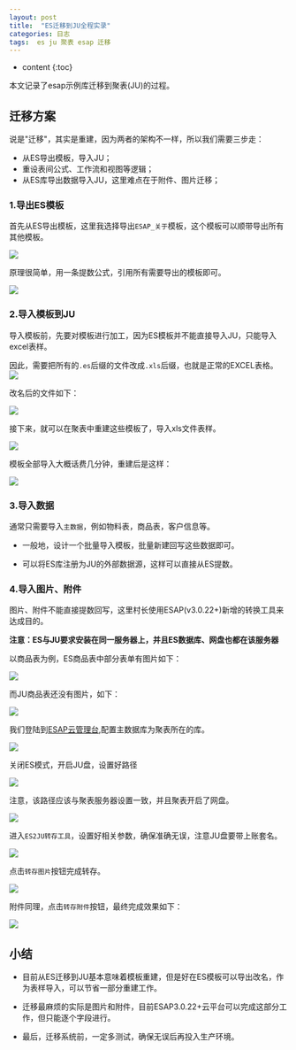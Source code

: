 ```yaml
---
layout: post
title:  "ES迁移到JU全程实录"
categories: 日志
tags:  es ju 聚表 esap 迁移
---
```


* content
{:toc}

本文记录了esap示例库迁移到聚表(JU)的过程。

## 迁移方案
说是"迁移"，其实是重建，因为两者的架构不一样，所以我们需要三步走：

* 从ES导出模板，导入JU；
* 重设表间公式、工作流和视图等逻辑；
* 从ES库导出数据导入JU，这里难点在于附件、图片迁移；

### 1.导出ES模板
首先从ES导出模板，这里我选择导出`ESAP_关于`模板，这个模板可以顺带导出所有其他模板。

![](/img/log13-1.jpg)

原理很简单，用一条提数公式，引用所有需要导出的模板即可。

![](/img/log13-2.jpg)

### 2.导入模板到JU
导入模板前，先要对模板进行加工，因为ES模板并不能直接导入JU，只能导入excel表样。

因此，需要把所有的`.es`后缀的文件改成`.xls`后缀，也就是正常的EXCEL表格。
![](/img/log13-3.jpg)

改名后的文件如下：

![](/img/log13-4.jpg)

接下来，就可以在聚表中重建这些模板了，导入xls文件表样。

![](/img/log13-5.jpg)

模板全部导入大概话费几分钟，重建后是这样：

![](/img/log13-6.jpg)

### 3.导入数据
通常只需要导入`主数据`，例如物料表，商品表，客户信息等。

* 一般地，设计一个批量导入模板，批量新建回写这些数据即可。

* 可以将ES库注册为JU的外部数据源，这样可以直接从ES提数。

### 4.导入图片、附件
图片、附件不能直接提数回写，这里村长使用ESAP(v3.0.22+)新增的转换工具来达成目的。

**注意：ES与JU要求安装在同一服务器上，并且ES数据库、网盘也都在该服务器**

以商品表为例，ES商品表中部分表单有图片如下：

![](/img/log13-7.jpg)

而JU商品表还没有图片，如下：

![](/img/log13-8.jpg)

我们登陆到[ESAP云管理台](http://admin.erp8.net),配置主数据库为聚表所在的库。

![](/img/log13-9.jpg)

关闭ES模式，开启JU盘，设置好路径

![](/img/log13-10.jpg)

注意，该路径应该与聚表服务器设置一致，并且聚表开启了网盘。

![](/img/log13-11.jpg)

进入`ES2JU转存工具`，设置好相关参数，确保准确无误，注意JU盘要带上账套名。

![](/img/log13-12.jpg)

点击`转存图片`按钮完成转存。

![](/img/log13-13.jpg)

附件同理，点击`转存附件`按钮，最终完成效果如下：

![](/img/log13-14.jpg)


## 小结
* 目前从ES迁移到JU基本意味着模板重建，但是好在ES模板可以导出改名，作为表样导入，可以节省一部分重建工作。

* 迁移最麻烦的实际是图片和附件，目前ESAP3.0.22+云平台可以完成这部分工作，但只能逐个字段进行。

* 最后，迁移系统前，一定多测试，确保无误后再投入生产环境。